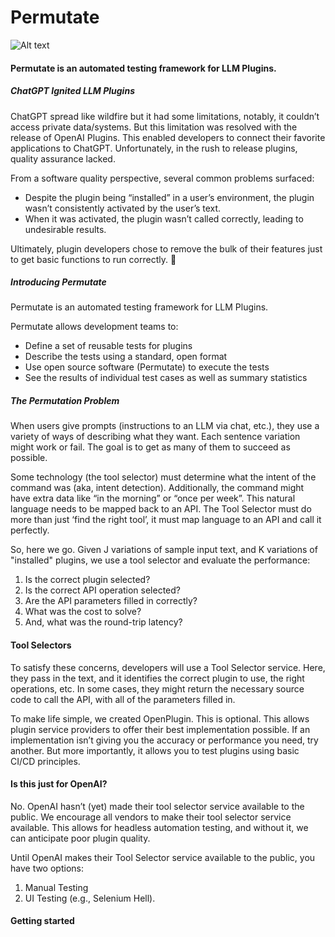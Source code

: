 # Permutate
![Alt text](docs/logo.png?raw=true "Title")
#### Permutate is an automated testing framework for LLM Plugins. 

##### ChatGPT Ignited LLM Plugins
ChatGPT spread like wildfire but it had some limitations, notably, it couldn’t access private data/systems. But this limitation was resolved with the release of OpenAI Plugins. This enabled developers to connect their favorite applications to ChatGPT. Unfortunately, in the rush to release plugins, quality assurance lacked. 

From a software quality perspective, several common problems surfaced:
<ul>
<li>Despite the plugin being “installed” in a user’s environment, the plugin wasn’t consistently activated by the user’s text.</li>
<li>When it was activated, the plugin wasn’t called correctly, leading to undesirable results.</li>
</ul>

Ultimately, plugin developers chose to remove the bulk of their features just to get basic functions to run correctly. 🙁


##### Introducing Permutate
Permutate is an automated testing framework for LLM Plugins. 

Permutate allows development teams to:
<ul>
<li>Define a set of reusable tests for plugins</li>
<li>Describe the tests using a standard, open format</li>
<li>Use open source software (Permutate) to execute the tests</li>
<li>See the results of individual test cases as well as summary statistics</li>
</ul>

##### The Permutation Problem 
When users give prompts (instructions to an LLM via chat, etc.), they use a variety of ways of describing what they want. Each sentence variation might work or fail. The goal is to get as many of them to succeed as possible. 

Some technology (the tool selector) must determine what the intent of the command was (aka, intent detection). Additionally, the command might have extra data like “in the morning” or “once per week”. This natural language needs to be mapped back to an API. The Tool Selector must do more than just ‘find the right tool’, it must map language to an API and call it perfectly. 

So, here we go. Given J variations of sample input text, and K variations of "installed" plugins, we use a tool selector and evaluate the performance:
<ol>
<li>Is the correct plugin selected?</li>
<li>Is the correct API operation selected?</li>
<li>Are the API parameters filled in correctly?</li>
<li>What was the cost to solve?</li>
<li>And, what was the round-trip latency?</li>
</ol>

#### Tool Selectors 
To satisfy these concerns, developers will use a Tool Selector service. Here, they pass in the text, and it identifies the correct plugin to use, the right operations, etc. In some cases, they might return the necessary source code to call the API, with all of the parameters filled in. 

To make life simple, we created OpenPlugin. This is optional. This allows plugin service providers to offer their best implementation possible. If an implementation isn’t giving you the accuracy or performance you need, try another. But more importantly, it allows you to test plugins using basic CI/CD principles.  

#### Is this just for OpenAI?
No. OpenAI hasn’t (yet) made their tool selector service available to the public. We encourage all vendors to make their tool selector service available. This allows for headless automation testing, and without it, we can anticipate poor plugin quality. 

Until OpenAI makes their Tool Selector service available to the public, you have two options:
<ol>
<li>Manual Testing</li>
<li>UI Testing (e.g., Selenium Hell).</li>
</ol>

#### Getting started
